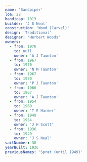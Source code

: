 ```yaml
---
name: 'Sandpiper'
loa: 22
handicap: 1013
builder: 'J S Neal'
construction: 'Wood (Carvel)'
design: 'Traditional'
designer: 'Herbert Woods'
owners:
  - from: 1970
    to: null
    owner: 'A J Taunton'
  - from: 1967
    to: 1970
    owner: 'N M Taunton'
  - from: 1967
    to: 1970
    owner: 'P J Taunton'
  - from: 1960
    to: 1967
    owner: 'A J Taunton'
  - from: 1954
    to: 1960
    owner: 'T E Harmer'
  - from: 1949
    to: 1954
    owner: 'J H Scott'
  - from: 1936
    to: 1949
    owner: 'J S Neal'
sailNumber: 38
yearBuilt: 1936
previousNames: 'Sprat (until 1949)'
---
```

